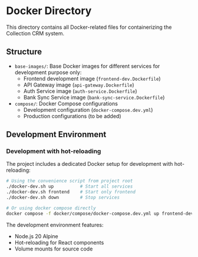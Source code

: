 # Docker Directory

This directory contains all Docker-related files for containerizing the Collection CRM system.

## Structure

- `base-images/`: Base Docker images for different services for development purpose only:
  - Frontend development image (`frontend-dev.Dockerfile`)
  - API Gateway image (`api-gateway.Dockerfile`)
  - Auth Service image (`auth-service.Dockerfile`)
  - Bank Sync Service image (`bank-sync-service.Dockerfile`)
- `compose/`: Docker Compose configurations
  - Development configuration (`docker-compose.dev.yml`)
  - Production configurations (to be added)

## Development Environment

### Development with hot-reloading

The project includes a dedicated Docker setup for development with hot-reloading:

```bash
# Using the convenience script from project root
./docker-dev.sh up          # Start all services
./docker-dev.sh frontend    # Start only frontend
./docker-dev.sh down        # Stop services

# Or using docker compose directly
docker compose -f docker/compose/docker-compose.dev.yml up frontend-dev
```

The development environment features:
- Node.js 20 Alpine 
- Hot-reloading for React components
- Volume mounts for source code